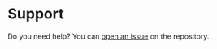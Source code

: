 # Support

Do you need help? You can [open an issue](https://github.com/vsoch/comp/issues) on the repository.
